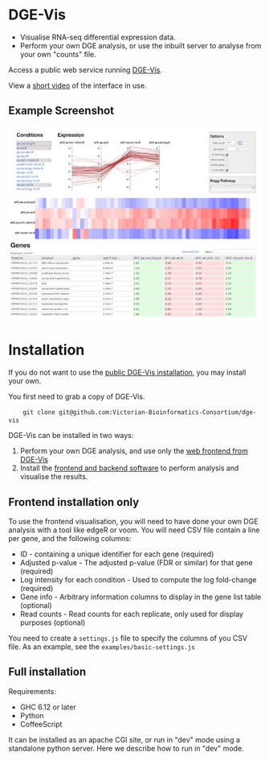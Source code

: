 DGE-Vis
=======

* Visualise RNA-seq differential expression data.
* Perform your own DGE analysis, or use the inbuilt server to analyse from your own "counts" file.

Access a public web service running [DGE-Vis](http://www.vicbioinformatics.com/software.dge-vis.shtml).

View a [short video](https://www.youtube.com/watch?v=ucucQ_LtZ1g) of the interface in use.

Example Screenshot
-----------------
![DGE-Vis screenshot](screenshot-2.png)

Installation
============

If you do not want to use the [public DGE-Vis installation](http://www.vicbioinformatics.com/software.dge-vis.shtml), you may install your own.

You first need to grab a copy of DGE-Vis.

        git clone git@github.com:Victorian-Bioinformatics-Consortium/dge-vis

DGE-Vis can be installed in two ways:

  1. Perform your own DGE analysis, and use only the [web frontend from DGE-Vis](#frontend)
  2. Install the [frontend and backend software](#backend) to perform analysis and visualise the results.

<a id='frontend'></a>Frontend installation only
-------------

To use the frontend visualisation, you will need to have done your own DGE analysis with a tool like edgeR or voom.  You will need CSV file contain a line per gene, and the following columns:

  * ID - containing a unique identifier for each gene (required)
  * Adjusted p-value - The adjusted p-value (FDR or similar) for that gene (required)
  * Log intensity for each condition - Used to compute the log fold-change (required)
  * Gene info - Arbitrary information columns to display in the gene list table (optional)
  * Read counts - Read counts for each replicate, only used for display purposes (optional)

You need to create a `settings.js` file to specify the columns of you CSV file.  As an example, see the `examples/basic-settings.js`

<a id='backend'></a>Full installation
-------------

Requirements:
* GHC 6.12 or later
* Python
* CoffeeScript

It can be installed as an apache CGI site, or run in "dev" mode using a standalone python server.  Here we describe how to run in "dev" mode.



